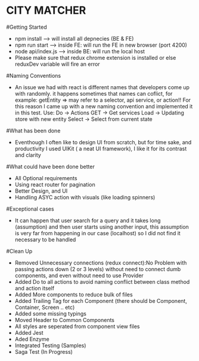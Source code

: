 # CITY MATCHER

#Getting Started

- npm install --> will install all depnecies (BE & FE)
- npm run start --> inside FE: will run the FE in new browser (port 4200)
- node api/index.js --> inside BE: will run the local host
- Please make sure that redux chrome extension is installed or else reduxDev
  variable will fire an error

#Naming Conventions

- An issue we had with react is different names that developers come up with
  randomly. it happens sometimes that names can coflict, for example: getEntity
  => may refer to a selector, api service, or action!! For this reason I came up
  with a new naming convention and implemented it in this test. Use: Do ->
  Actions GET -> Get services Load -> Updating store with new entity Select ->
  Select from current state

#What has been done

- Eventhough I often like to design UI from scratch, but for time sake, and
  productivity I used UIKit ( a neat UI framework), I like it for its contrast
  and clarity


#What could have been done better

- All Optional requirements
- Using react router for pagination
- Better Design, and UI
- Handling ASYC action with visuals (like loading spinners)

#Exceptional cases

- It can happen that user search for a query and it takes long (assumption) and
  then user starts using another input, this assumption is very far from
  happening in our case (localhost) so I did not find it necessary to be handled

#Clean Up

- Removed Unnecessary connections (redux connect):No Problem with passing
  actions down (2 or 3 levels) without need to connect dumb components, and even
  without need to use Provider
- Added Do to all actions to avoid naming conflict between class method and
  action itself
- Added More components to reduce bulk of files
- Added Trailing Tag for each Component (there should be Component, Container,
  Screen .. etc)
- Added some missing typings
- Moved Header to Common Components
- All styles are seperated from component view files
- Added Jest
- Aded Enzyme
- Integrated Testing (Samples)
- Saga Test (In Progress)
